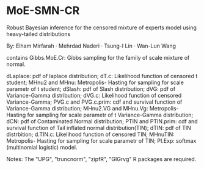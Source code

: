 # MoE-SMN-CR
Robust Bayesian inference for the censored mixture of experts model using heavy-tailed distributions

By: Elham Mirfarah · Mehrdad Naderi · Tsung-I Lin · Wan-Lun Wang

contains 
Gibbs.MoE.Cr: Gibbs sampling for the family of scale mixture of normal.

dLaplace: pdf of laplace distribution;
dT.c: Likelihood function of censored t student;
MHnu2 and MHnu: Metropolis- Hasting for sampling for scale parametr of t student;
dSlash: pdf of Slash distribution;
dVG: pdf of Variance-Gamma distribution; 
dVG.c: Likelihood function of censored Variance-Gamma;
PVG.c and PVG.c.prim: cdf and survival function of Variance-Gamma distribution;
MHnu2.VG and MHnu.Vg: Metropolis- Hasting for sampling for scale parametr of t Variance-Gamma distribution;
dCN: pdf of Contaminated Normal distribution;
PTIN and PTIN.prim: cdf and survival function of Tail inflated normal distribution(TIN);
dTIN: pdf of TIN distrbition;
d.TIN.c: Likelihood function of censored TIN;
MHnuTIN: Metropolis- Hasting for sampling for scale parametr of TIN;
PI.Exp: softmax (multinomial logistic) model.

Notes:
The "UPG", "truncnorm", "zipfR", "GIGrvg" R packages are required. 

